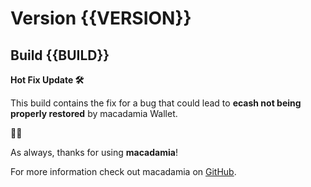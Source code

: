 # Version {{VERSION}}
## Build {{BUILD}}

**Hot Fix Update 🛠️**

This build contains the fix for a bug that could lead to **ecash not being properly restored** by macadamia Wallet.

🥜🥜

As always, thanks for using **macadamia**!

For more information check out macadamia on [GitHub](https://github.com/zeugmaster/macadamia).
